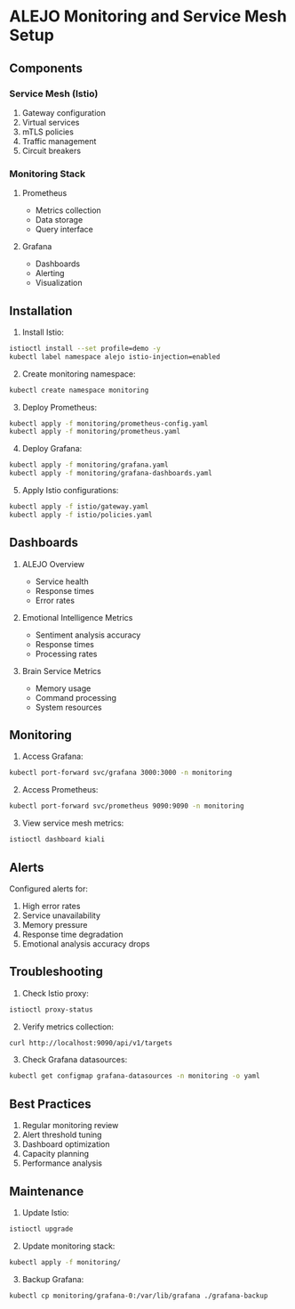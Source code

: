 # ALEJO Monitoring and Service Mesh Setup

## Components

### Service Mesh (Istio)
1. Gateway configuration
2. Virtual services
3. mTLS policies
4. Traffic management
5. Circuit breakers

### Monitoring Stack
1. Prometheus
   - Metrics collection
   - Data storage
   - Query interface
   
2. Grafana
   - Dashboards
   - Alerting
   - Visualization

## Installation

1. Install Istio:
```bash
istioctl install --set profile=demo -y
kubectl label namespace alejo istio-injection=enabled
```

2. Create monitoring namespace:
```bash
kubectl create namespace monitoring
```

3. Deploy Prometheus:
```bash
kubectl apply -f monitoring/prometheus-config.yaml
kubectl apply -f monitoring/prometheus.yaml
```

4. Deploy Grafana:
```bash
kubectl apply -f monitoring/grafana.yaml
kubectl apply -f monitoring/grafana-dashboards.yaml
```

5. Apply Istio configurations:
```bash
kubectl apply -f istio/gateway.yaml
kubectl apply -f istio/policies.yaml
```

## Dashboards

1. ALEJO Overview
   - Service health
   - Response times
   - Error rates

2. Emotional Intelligence Metrics
   - Sentiment analysis accuracy
   - Response times
   - Processing rates

3. Brain Service Metrics
   - Memory usage
   - Command processing
   - System resources

## Monitoring

1. Access Grafana:
```bash
kubectl port-forward svc/grafana 3000:3000 -n monitoring
```

2. Access Prometheus:
```bash
kubectl port-forward svc/prometheus 9090:9090 -n monitoring
```

3. View service mesh metrics:
```bash
istioctl dashboard kiali
```

## Alerts

Configured alerts for:
1. High error rates
2. Service unavailability
3. Memory pressure
4. Response time degradation
5. Emotional analysis accuracy drops

## Troubleshooting

1. Check Istio proxy:
```bash
istioctl proxy-status
```

2. Verify metrics collection:
```bash
curl http://localhost:9090/api/v1/targets
```

3. Check Grafana datasources:
```bash
kubectl get configmap grafana-datasources -n monitoring -o yaml
```

## Best Practices

1. Regular monitoring review
2. Alert threshold tuning
3. Dashboard optimization
4. Capacity planning
5. Performance analysis

## Maintenance

1. Update Istio:
```bash
istioctl upgrade
```

2. Update monitoring stack:
```bash
kubectl apply -f monitoring/
```

3. Backup Grafana:
```bash
kubectl cp monitoring/grafana-0:/var/lib/grafana ./grafana-backup
```
